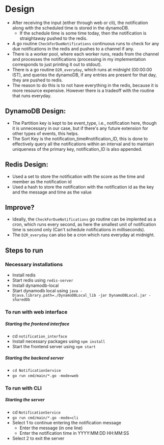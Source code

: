 # Design

- After receiving the input (either through web or cli), the notification along with the scheduled time is stored in the dynamoDB.
    - If the schedule time is some time today, then the notification is straightaway pushed to the redis.
- A go routine `CheckForDueNotifications` continuous runs to check for any due notifications in the redis and pushes to a channel if any.
- There is a worker pool, where each worker runs, reads from the channel and processes the notifications (processing in my implementation corresponds to just printing it out to stdout).
- There is a go routine `D2R_everyday`, which runs at midnight (00:00:00 IST), and queries the dynamoDB, if any entries are present for that day, they are pushed to redis.
- The reason to do this is to not have everything in the redis, because it is more resource expensive. However there is a tradeoff with the routine that runs everyday.

## DynamoDB Design:
- The Partition key is kept to be event_type, i.e., notification here, though it is unnecessary in our case, but if there's any future extension for other types of events, this helps.
- The Sort Key is the notification_time#notification_ID, this is done to effectively query all the notifications within an interval and to maintain uniqueness of the primary key, notification_ID is also appended.

## Redis Design:
- Used a set to store the notification with the score as the time and member as the notification id
- Used a hash to store the notification with the notification id as the key and the message and time as the value

## Improve?
- Ideally, the `CheckForDueNotifications` go routine can be implented as a cron, which runs every second, as here the smallest unit of notification time is second only (Can't schedule notifications in milliseconds).
- The `D2R_everyday` can also be a cron which runs everyday at midnight.

## Steps to run

### Necessary installations
- Install redis
- Start redis using `redis-server`
- Install dynamodb-local
- Start dynamodb local using `java -Djava.library.path=./DynamoDBLocal_lib -jar DynamoDBLocal.jar -sharedDb`

### To run with web interface

##### Starting the frontend interface
- cd `notification_interface`
- Install necessary packages using `npm install`
- Start the frontend server using `npm start`

##### Starting the backend server
- `cd NotificationService`
- `go run cmd/main/*.go -mode=web`

### To run with CLI

##### Starting the server
- cd `NotificationService`
- `go run cmd/main/*.go -mode=cli`
- Select 1 to continue entering the notification message
    - Enter the message (in one line)
    - Enter the notification time in YYYY:MM:DD HH:MM:SS
- Select 2 to exit the server

